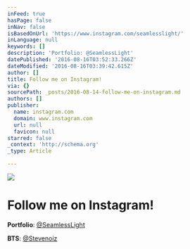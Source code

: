 ```yaml
---
inFeed: true
hasPage: false
inNav: false
isBasedOnUrl: 'https://www.instagram.com/seamlesslight/'
inLanguage: null
keywords: []
description: 'Portfolio: @SeamlessLight'
datePublished: '2016-08-16T03:52:33.266Z'
dateModified: '2016-08-16T03:39:42.615Z'
author: []
title: Follow me on Instagram!
via: {}
sourcePath: _posts/2016-08-14-follow-me-on-instagram.md
authors: []
publisher:
  name: instagram.com
  domain: www.instagram.com
  url: null
  favicon: null
starred: false
_context: 'http://schema.org'
_type: Article

---
```

![](https://the-grid-user-content.s3-us-west-2.amazonaws.com/fe3c4798-b7dd-44a3-b3e0-72f3828f89c7.png)

# Follow me on Instagram!

**Portfolio**: [@SeamlessLight][0]

**BTS**: [@Stevenoiz][1]

[0]: https://www.instagram.com/seamlesslight/
[1]: https://www.instagram.com/stevenoiz/